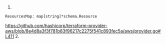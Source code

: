 1.
```
ResourcesMap: map[string]*schema.Resource
```
https://github.com/hashicorp/terraform-provider-aws/blob/8e4d8a3f3f781b83f96217c2275f541c893fec5a/aws/provider.go#L411
2.
